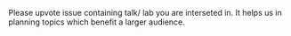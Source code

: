 Please upvote issue containing talk/ lab you are interseted in. It helps us in planning topics which benefit a larger audience.
